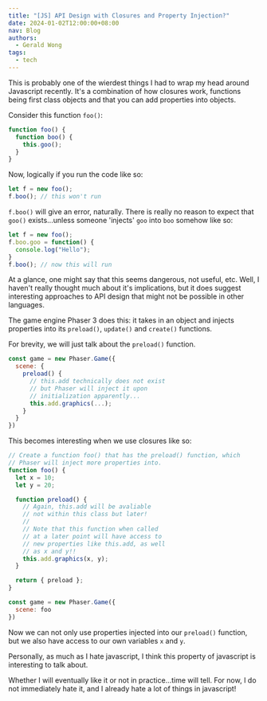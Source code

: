 ```yaml
---
title: "[JS] API Design with Closures and Property Injection?"
date: 2024-01-02T12:00:00+08:00
nav: Blog
authors:
  - Gerald Wong
tags:
  - tech
---
```


This is probably one of the wierdest things I had to wrap my head around Javascript recently. 
It's a combination of how closures work, functions being first class objects and that you can add properties into objects.

<!--more-->

Consider this function `foo()`:

```js
function foo() {
  function boo() {
    this.goo();
  }
}

```

Now, logically if you run the code like so:

```js
let f = new foo();
f.boo(); // this won't run

```

`f.boo()` will give an error, naturally. 
There is really no reason to expect that `goo()` exists...unless someone 'injects' `goo` into `boo` somehow like so:

```js
let f = new foo();
f.boo.goo = function() {
  console.log("Hello");
}
f.boo(); // now this will run
```

At a glance, one might say that this seems dangerous, not useful, etc. 
Well, I haven't really thought much about it's implications, but it does suggest interesting approaches to API design that might not be possible in other languages.

The game engine Phaser 3 does this: it takes in an object and injects properties into its `preload()`, `update()` and `create()` functions.

For brevity, we will just talk about the `preload()` function.

```js
const game = new Phaser.Game({
  scene: { 
    preload() {
      // this.add technically does not exist
      // but Phaser will inject it upon 
      // initialization apparently...
      this.add.graphics(...); 
    }
  } 
})
```

This becomes interesting when we use closures like so:

```js
// Create a function foo() that has the preload() function, which
// Phaser will inject more properties into.
function foo() {
  let x = 10;
  let y = 20;

  function preload() {
    // Again, this.add will be avaliable
    // not within this class but later!
    //
    // Note that this function when called
    // at a later point will have access to
    // new properties like this.add, as well 
    // as x and y!!
    this.add.graphics(x, y);
  }

  return { preload };
}

const game = new Phaser.Game({
  scene: foo
})
```

Now we can not only use properties injected into our `preload()` function,
but we also have access to our own variables `x` and `y`.

Personally, as much as I hate javascript, I think this property of javascript is interesting to talk about. 

Whether I will eventually like it or not in practice...time will tell. 
For now, I do not immediately hate it, and I already hate a lot of things in javascript!





